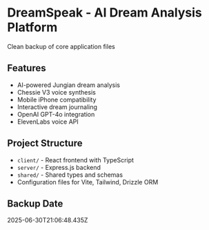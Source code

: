 # DreamSpeak - AI Dream Analysis Platform

Clean backup of core application files

## Features
- AI-powered Jungian dream analysis
- Chessie V3 voice synthesis
- Mobile iPhone compatibility
- Interactive dream journaling
- OpenAI GPT-4o integration
- ElevenLabs voice API

## Project Structure
- `client/` - React frontend with TypeScript
- `server/` - Express.js backend
- `shared/` - Shared types and schemas
- Configuration files for Vite, Tailwind, Drizzle ORM

## Backup Date
2025-06-30T21:06:48.435Z

